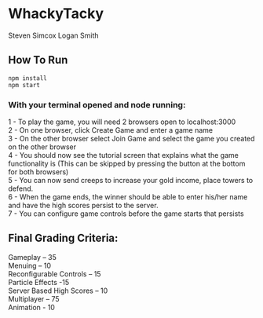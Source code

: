 # WhackyTacky
Steven Simcox
Logan Smith

## How To Run
```
npm install
npm start
```
### With your terminal opened and node running:  
1 - To play the game, you will need 2 browsers open to localhost:3000  
2 - On one browser, click Create Game and enter a game name  
3 - On the other browser select Join Game and select the game you created on the other browser  
4 - You should now see the tutorial screen that explains what the game functionality is (This can be skipped by pressing the button at the bottom for both browsers)  
5 - You can now send creeps to increase your gold income, place towers to defend.  
6 - When the game ends, the winner should be able to enter his/her name and have the high scores persist to the server.  
7 - You can configure game controls before the game starts that persists  

## Final Grading Criteria:

Gameplay – 35  
Menuing – 10  
Reconfigurable Controls – 15  
Particle Effects -15  
Server Based High Scores – 10  
Multiplayer – 75  
Animation - 10  
